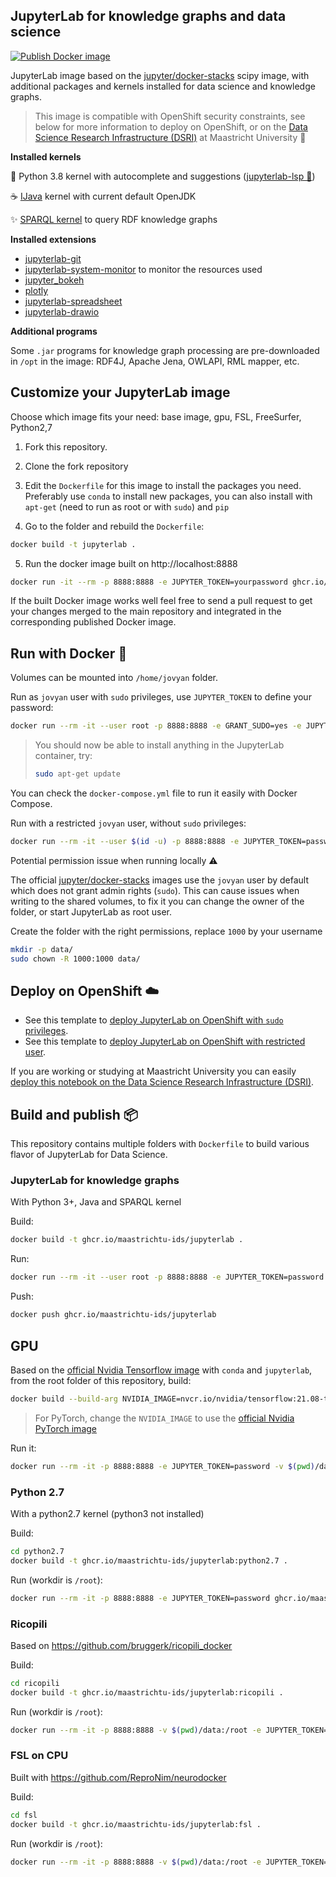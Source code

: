 ## JupyterLab for knowledge graphs and data science

[![Publish Docker image](https://github.com/MaastrichtU-IDS/jupyterlab/actions/workflows/publish-docker.yml/badge.svg)](https://github.com/MaastrichtU-IDS/jupyterlab/actions/workflows/publish-docker.yml)

JupyterLab image based on the [jupyter/docker-stacks](https://github.com/jupyter/docker-stacks) scipy image, with additional packages and kernels installed for data science and knowledge graphs. 

> This image is compatible with OpenShift security constraints, see below for more information to deploy on OpenShift, or on the [Data Science Research Infrastructure (DSRI)](https://maastrichtu-ids.github.io/dsri-documentation/docs/deploy-jupyter) at Maastricht University 🌉

**Installed kernels**

🐍 Python 3.8 kernel with autocomplete and suggestions ([jupyterlab-lsp 💬](https://github.com/krassowski/jupyterlab-lsp))

☕️ [IJava](https://github.com/SpencerPark/IJava) kernel with current default OpenJDK

✨️ [SPARQL kernel](https://github.com/paulovn/sparql-kernel) to query RDF knowledge graphs

**Installed extensions**

* [jupyterlab-git](https://github.com/jupyterlab/jupyterlab-git)
* [jupyterlab-system-monitor](https://github.com/jtpio/jupyterlab-system-monitor) to monitor the resources used
* [jupyter_bokeh](https://github.com/bokeh/jupyter_bokeh)
* [plotly](https://github.com/plotly/plotly.py)
* [jupyterlab-spreadsheet](https://github.com/quigleyj97/jupyterlab-spreadsheet)
* [jupyterlab-drawio](https://github.com/QuantStack/jupyterlab-drawio)

**Additional programs**

Some `.jar` programs for knowledge graph processing are pre-downloaded in `/opt` in the image: RDF4J, Apache Jena, OWLAPI, RML mapper, etc.

## Customize your JupyterLab image

Choose which image fits your need: base image, gpu, FSL, FreeSurfer, Python2,7

1. Fork this repository.
2. Clone the fork repository 
3. Edit the `Dockerfile` for this image to install the packages you need. Preferably use `conda` to install new packages, you can also install with `apt-get` (need to run as root or with `sudo`) and `pip`

4. Go to the folder and rebuild the `Dockerfile`:

```bash
docker build -t jupyterlab .
```

5. Run the docker image built on http://localhost:8888

```bash
docker run -it --rm -p 8888:8888 -e JUPYTER_TOKEN=yourpassword ghcr.io/maastrichtu-ids/jupyterlab:latest
```

If the built Docker image works well feel free to send a pull request to get your changes merged to the main repository and integrated in the corresponding published Docker image.

## Run with Docker 🐳

Volumes can be mounted into `/home/jovyan` folder.

Run as `jovyan` user with `sudo` privileges, use `JUPYTER_TOKEN` to define your password:

```bash
docker run --rm -it --user root -p 8888:8888 -e GRANT_SUDO=yes -e JUPYTER_TOKEN=password -v $(pwd)/data:/home/jovyan ghcr.io/maastrichtu-ids/jupyterlab
```

> You should now be able to install anything in the JupyterLab container, try:
>
> ```bash
> sudo apt-get update
> ```

You can check the `docker-compose.yml` file to run it easily with Docker Compose.

Run with a restricted `jovyan` user, without `sudo` privileges:

```bash
docker run --rm -it --user $(id -u) -p 8888:8888 -e JUPYTER_TOKEN=password -v $(pwd)/data:/home/jovyan ghcr.io/maastrichtu-ids/jupyterlab
```

Potential permission issue when running locally ⚠️

The official [jupyter/docker-stacks](jupyter/docker-stacks) images use the `jovyan` user by default which does not grant admin rights (`sudo`). This can cause issues when writing to the shared volumes, to fix it you can change the owner of the folder, or start JupyterLab as root user.

Create the folder with the right permissions, replace `1000` by your username

```bash
mkdir -p data/
sudo chown -R 1000:1000 data/
```

## Deploy on OpenShift ☁️

* See this template to [deploy JupyterLab on OpenShift with `sudo` privileges](https://github.com/MaastrichtU-IDS/dsri-documentation/blob/master/applications/templates/template-jupyterlab-root.yml).
* See this template to [deploy JupyterLab on OpenShift with restricted user](https://github.com/MaastrichtU-IDS/dsri-documentation/blob/master/applications/templates/restricted/template-jupyterlab-restricted.yml).

If you are working or studying at Maastricht University you can easily [deploy this notebook on the Data Science Research Infrastructure (DSRI)](https://maastrichtu-ids.github.io/dsri-documentation/docs/deploy-jupyter).

## Build and publish 📦

This repository contains multiple folders with `Dockerfile` to build various flavor of JupyterLab for Data Science.

### JupyterLab for knowledge graphs

With Python 3+, Java and SPARQL kernel

Build:

```bash
docker build -t ghcr.io/maastrichtu-ids/jupyterlab .
```

Run:

```bash
docker run --rm -it --user root -p 8888:8888 -e JUPYTER_TOKEN=password -v $(pwd)/data:/home/jovyan ghcr.io/maastrichtu-ids/jupyterlab
```

Push:

```bash
docker push ghcr.io/maastrichtu-ids/jupyterlab
```

## GPU

Based on the [official Nvidia Tensorflow image](https://ngc.nvidia.com/catalog/containers/nvidia:tensorflow) with `conda` and `jupyterlab`, from the root folder of this repository, build:

```bash
docker build --build-arg NVIDIA_IMAGE=nvcr.io/nvidia/tensorflow:21.08-tf2-py3 -f gpu/Dockerfile -t ghcr.io/maastrichtu-ids/jupyterlab:tensorflow .
```

> For PyTorch, change the `NVIDIA_IMAGE` to use the [official Nvidia PyTorch image](https://ngc.nvidia.com/catalog/containers/nvidia:pytorch)

Run it:

```bash
docker run --rm -it -p 8888:8888 -e JUPYTER_TOKEN=password -v $(pwd)/data:/root ghcr.io/maastrichtu-ids/jupyterlab:tensorflow
```

### Python 2.7

With a python2.7 kernel (python3 not installed)

Build:

```bash
cd python2.7
docker build -t ghcr.io/maastrichtu-ids/jupyterlab:python2.7 .
```

Run (workdir is `/root`):

```bash
docker run --rm -it -p 8888:8888 -e JUPYTER_TOKEN=password ghcr.io/maastrichtu-ids/jupyterlab:python2.7
```

### Ricopili

Based on https://github.com/bruggerk/ricopili_docker

Build:

```bash
cd ricopili
docker build -t ghcr.io/maastrichtu-ids/jupyterlab:ricopili .
```

Run (workdir is `/root`):

```bash
docker run --rm -it -p 8888:8888 -v $(pwd)/data:/root -e JUPYTER_TOKEN=password ghcr.io/maastrichtu-ids/jupyterlab:ricopili
```

### FSL on CPU

Built with https://github.com/ReproNim/neurodocker

Build:

```bash
cd fsl
docker build -t ghcr.io/maastrichtu-ids/jupyterlab:fsl .
```

Run (workdir is `/root`):

```bash
docker run --rm -it -p 8888:8888 -v $(pwd)/data:/root -e JUPYTER_TOKEN=password ghcr.io/maastrichtu-ids/jupyterlab:fsl
```

